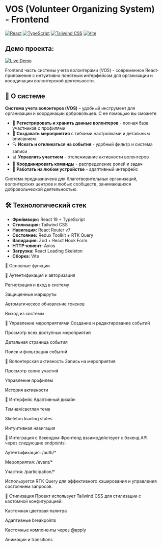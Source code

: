 # VOS (Volunteer Organizing System) - Frontend

[![React](https://img.shields.io/badge/React-18.2+-61DAFB?logo=react)](https://reactjs.org/)
[![TypeScript](https://img.shields.io/badge/TypeScript-5.0+-3178C6?logo=typescript)](https://www.typescriptlang.org/)
[![Tailwind CSS](https://img.shields.io/badge/Tailwind_CSS-3.3+-06B6D4?logo=tailwindcss)](https://tailwindcss.com/)
[![Vite](https://img.shields.io/badge/Vite-4.4+-646CFF?logo=vite)](https://vitejs.dev/)


## **Демо проекта:**
[![Live Demo](https://img.shields.io/badge/Demo-Vercel-000000?logo=vercel)](https://vos-front.vercel.app/)

Frontend часть системы учета волонтерами (VOS) - современное React-приложение с интуитивно понятным интерфейсом для организации и координации волонтерской деятельности.

## 🌟 О системе

**Система учета волонтеров (VOS)** – удобный инструмент для организации и координации добровольцев. С ее помощью вы сможете:

- 👥 **Регистрировать и хранить данные волонтеров** - полная база участников с профилями
- 📅 **Создавать мероприятия** с гибкими настройками и детальным описанием
- 🔍 **Искать и откликаться на события** - удобный фильтр и система записи
- 📊 **Управлять участием** - отслеживание активности волонтеров
- 🎯 **Координировать команды** - распределение ролей и задач
- 📱 **Работать на любом устройстве** - адаптивный интерфейс

Система предназначена для благотворительных организаций, волонтерских центров и любых сообществ, занимающихся добровольческой деятельностью.

## 🛠 Технологический стек

- **Фреймворк:** React 19 + TypeScript
- **Стилизация:** Tailwind CSS
- **Навигация:** React Router v7
- **Состояние:** Redux Toolkit + RTK Query
- **Валидация:** Zod + React Hook Form
- **HTTP-клиент:** Axios
- **Загрузка:** React Loading Skeleton
- **Сборка:** Vite


🚀 Основные функции


🔐 Аутентификация и авторизация


Регистрация и вход в систему

Защищенные маршруты

Автоматическое обновление токенов

Выход из системы


📅 Управление мероприятиями
Создание и редактирование событий

Просмотр всех доступных мероприятий

Детальная страница события

Поиск и фильтрация событий


👥 Волонтерская активность
Запись на мероприятия

Просмотр своих участий

Управление профилем

История активности


🎨 Интерфейс
Адаптивный дизайн

Темная/светлая тема

Skeleton loading states

Интуитивная навигация


📡 Интеграция с бэкендом
Фронтенд взаимодействует с бэкенд API через следующие endpoints:

Аутентификация: /auth/*

Мероприятия: /event/*

Участия: /participation/*

Используется RTK Query для эффективного кэширования и управления состоянием запросов.


🎨 Стилизация
Проект использует Tailwind CSS для стилизации с кастомной конфигурацией:

Кастомная цветовая палитра

Адаптивные breakpoints

Кастомные компоненты через @apply

Анимации и transitions

